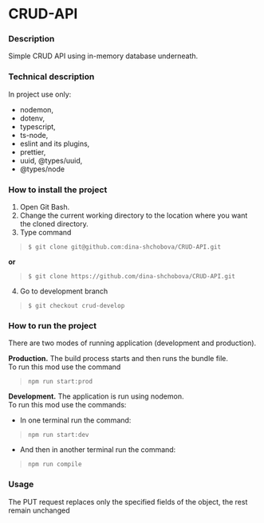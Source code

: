 # CRUD-API

### Description

Simple CRUD API using in-memory database underneath.

### Technical description

In project use only:
- nodemon, 
- dotenv, 
- typescript, 
- ts-node, 
- eslint and its plugins, 
- prettier, 
- uuid, @types/uuid,
- @types/node

### How to install the project
1. Open Git Bash.
2. Change the current working directory to the location where you want the cloned directory.
3. Type command
> `$ git clone git@github.com:dina-shchobova/CRUD-API.git`

**or**
> `$ git clone https://github.com/dina-shchobova/CRUD-API.git`

4. Go to development branch  
> `$ git checkout crud-develop`

### How to run the project

There are two modes of running application (development and production).  

**Production.** The build process starts and then runs the bundle file.  
To run this mod use the command
> `npm run start:prod` 

**Development.** The application is run using nodemon.  
To run this mod use the commands:

- In one terminal run the command:  
> `npm run start:dev`
- And then in another terminal run the command:
> `npm run compile`

### Usage

The PUT request replaces only the specified fields of the object, the rest remain unchanged

